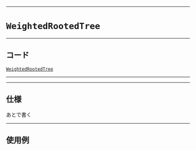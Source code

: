 _____

# `WeightedRootedTree`

_____

## コード

[`WeightedRootedTree`](https://github.com/titan-23/Library_py/blob/main/Graph/WeightedRootedTree.py)
<!-- code=https://github.com/titan-23/Library_py/blob/main/Graph\WeightedRootedTree.py -->

_____


_____

## 仕様

あとで書く

_____

## 使用例

```python
```

